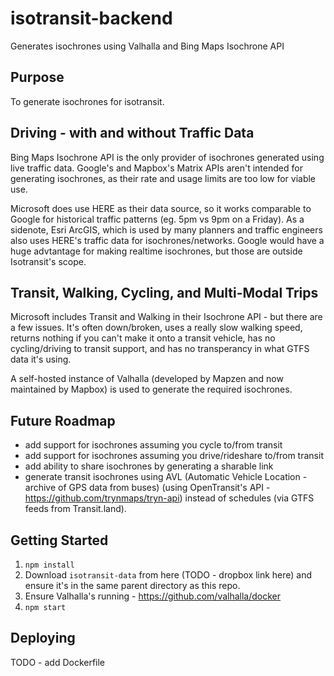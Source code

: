 # isotransit-backend
Generates isochrones using Valhalla and Bing Maps Isochrone API

## Purpose

To generate isochrones for isotransit.

## Driving - with and without Traffic Data

Bing Maps Isochrone API is the only provider of isochrones generated using live traffic data. Google's and Mapbox's Matrix APIs aren't intended for generating isochrones, as their rate and usage limits are too low for viable use. 

Microsoft does use HERE as their data source, so it works comparable to Google for historical traffic patterns (eg. 5pm vs 9pm on a Friday). As a sidenote, Esri ArcGIS, which is used by many planners and traffic engineers also uses HERE's traffic data for isochrones/networks. Google would have a huge advtantage for making realtime isochrones, but those are outside Isotransit's scope.

## Transit, Walking, Cycling, and Multi-Modal Trips

Microsoft includes Transit and Walking in their Isochrone API - but there are a few issues. It's often down/broken, uses a really slow walking speed, returns nothing if you can't make it onto a transit vehicle, has no cycling/driving to transit support, and has no transperancy in what GTFS data it's using.

A self-hosted instance of Valhalla (developed by Mapzen and now maintained by Mapbox) is used to generate the required isochrones.

## Future Roadmap

- add support for isochrones assuming you cycle to/from transit
- add support for isochrones assuming you drive/rideshare to/from transit
- add ability to share isochrones by generating a sharable link
- generate transit isochrones using AVL (Automatic Vehicle Location - archive of GPS data from buses) (using OpenTransit's API - https://github.com/trynmaps/tryn-api) instead of schedules (via GTFS feeds from Transit.land).

## Getting Started

1. `npm install`
2. Download `isotransit-data` from here (TODO - dropbox link here) and ensure it's in the same parent directory as this repo.
3. Ensure Valhalla's running - https://github.com/valhalla/docker
4. `npm start`

## Deploying

TODO - add Dockerfile
